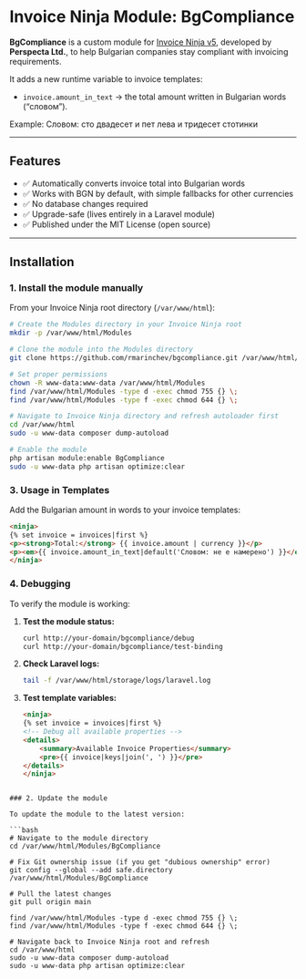 # Invoice Ninja Module: BgCompliance

**BgCompliance** is a custom module for [Invoice Ninja v5](https://github.com/invoiceninja/invoiceninja), developed by **Perspecta Ltd.**, to help Bulgarian companies stay compliant with invoicing requirements.

It adds a new runtime variable to invoice templates:

- `invoice.amount_in_text` → the total amount written in Bulgarian words (“словом”).

Example: Словом: сто двадесет и пет лева и тридесет стотинки


---

## Features

- ✅ Automatically converts invoice total into Bulgarian words  
- ✅ Works with BGN by default, with simple fallbacks for other currencies  
- ✅ No database changes required  
- ✅ Upgrade-safe (lives entirely in a Laravel module)  
- ✅ Published under the MIT License (open source)

---

## Installation

### 1. Install the module manually

From your Invoice Ninja root directory (`/var/www/html`):

```bash
# Create the Modules directory in your Invoice Ninja root
mkdir -p /var/www/html/Modules

# Clone the module into the Modules directory
git clone https://github.com/rmarinchev/bgcompliance.git /var/www/html/Modules/BgCompliance

# Set proper permissions
chown -R www-data:www-data /var/www/html/Modules
find /var/www/html/Modules -type d -exec chmod 755 {} \;
find /var/www/html/Modules -type f -exec chmod 644 {} \;

# Navigate to Invoice Ninja directory and refresh autoloader first
cd /var/www/html
sudo -u www-data composer dump-autoload

# Enable the module
php artisan module:enable BgCompliance
sudo -u www-data php artisan optimize:clear
```

### 3. Usage in Templates

Add the Bulgarian amount in words to your invoice templates:

```html
<ninja>
{% set invoice = invoices|first %}
<p><strong>Total:</strong> {{ invoice.amount | currency }}</p>
<p><em>{{ invoice.amount_in_text|default('Словом: не е намерено') }}</em></p>
</ninja>
```

### 4. Debugging

To verify the module is working:

1. **Test the module status:**
   ```bash
   curl http://your-domain/bgcompliance/debug
   curl http://your-domain/bgcompliance/test-binding
   ```

2. **Check Laravel logs:**
   ```bash
   tail -f /var/www/html/storage/logs/laravel.log
   ```

3. **Test template variables:**
   ```html
   <ninja>
   {% set invoice = invoices|first %}
   <!-- Debug all available properties -->
   <details>
       <summary>Available Invoice Properties</summary>
       <pre>{{ invoice|keys|join(', ') }}</pre>
   </details>
   </ninja>
   ```
```

### 2. Update the module

To update the module to the latest version:

```bash
# Navigate to the module directory
cd /var/www/html/Modules/BgCompliance

# Fix Git ownership issue (if you get "dubious ownership" error)
git config --global --add safe.directory /var/www/html/Modules/BgCompliance

# Pull the latest changes
git pull origin main

find /var/www/html/Modules -type d -exec chmod 755 {} \;
find /var/www/html/Modules -type f -exec chmod 644 {} \;

# Navigate back to Invoice Ninja root and refresh
cd /var/www/html
sudo -u www-data composer dump-autoload
sudo -u www-data php artisan optimize:clear
```
